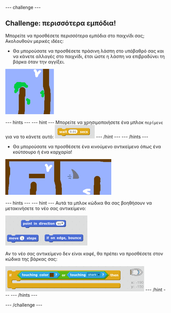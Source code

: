 \--- challenge \---

## Challenge: περισσότερα εμπόδια!

Μπορείτε να προσθέσετε περισσότερα εμπόδια στο παιχνίδι σας; Ακολουθούν μερικές ιδέες:

+ Θα μπορούσατε να προσθέσετε πράσινη λάσπη στο υπόβαθρό σας και να κάνετε αλλαγές στο παιχνίδι, έτσι ώστε η λάσπη να επιβραδύνει τη βάρκα όταν την αγγίξει.

![στιγμιότυπο](images/boat-algae.png)

\--- hints \--- \--- hint \--- Μπορείτε να χρησιμοποιήσετε ένα μπλοκ `περίμενε` για να το κάνετε αυτό: ![screenshot](images/boat-slime-blocks.png) \--- /hint \--- \--- /hints \---

+ Θα μπορούσατε να προσθέσετε ένα κινούμενο αντικείμενο όπως ένα κούτσουρο ή ένα καρχαρία!

![στιγμιότυπο](images/boat-obstacles.png)

\--- hints \--- \--- hint \--- Αυτά τα μπλοκ κώδικα θα σας βοηθήσουν να μετακινήσετε το νέο σας αντικείμενο:

![στιγμιότυπο](images/boat-moving-blocks.png)

Αν το νέο σας αντικείμενο δεν είναι καφέ, θα πρέπει να προσθέσετε στον κώδικα της βάρκας σας:

![στιγμιότυπο](images/boat-moving-blocks2.png) \--- /hint \--- \--- /hints \---

\--- /challenge \---